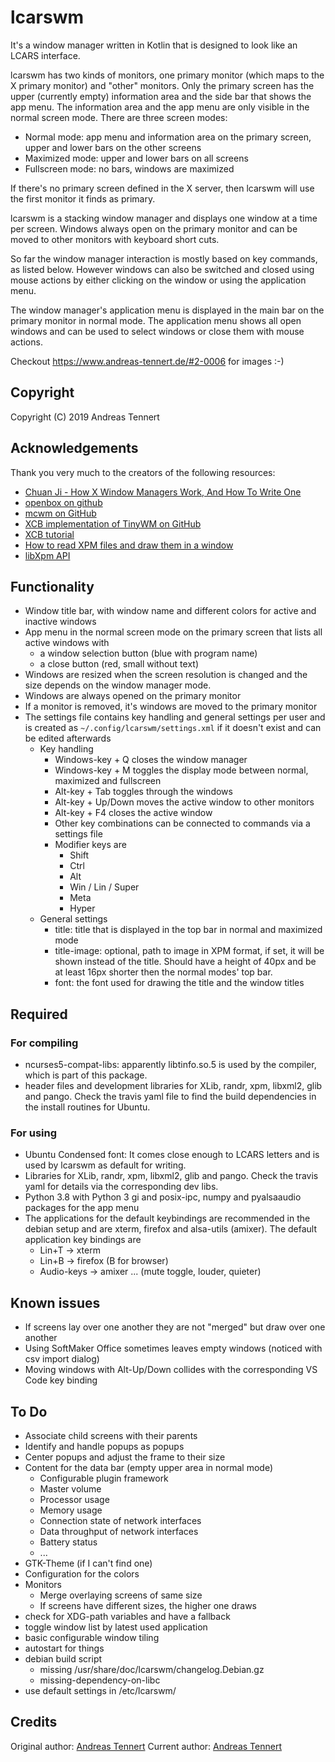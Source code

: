 # lcarswm
It's a window manager written in Kotlin that is designed to look like an LCARS interface.

lcarswm has two kinds of monitors, one primary monitor (which maps to the X primary monitor) and "other" monitors. Only the primary screen has the upper (currently empty) information area and the side bar that shows the app menu. The information area and the app menu are only visible in the normal screen mode. There are three screen modes:
* Normal mode: app menu and information area on the primary screen, upper and lower bars on the other screens
* Maximized mode: upper and lower bars on all screens
* Fullscreen mode: no bars, windows are maximized

If there's no primary screen defined in the X server, then lcarswm will use the first monitor it finds as primary.

lcarswm is a stacking window manager and displays one window at a time per screen. Windows always open on the primary monitor and can be moved to other monitors with keyboard short cuts.

So far the window manager interaction is mostly based on key commands, as listed below. However windows can also be switched and closed using mouse actions by either clicking on the window or using the application menu.

The window manager's application menu is displayed in the main bar on the primary monitor in normal mode. The application menu shows all open windows and can be used to select windows or close them with mouse actions.

Checkout https://www.andreas-tennert.de/#2-0006 for images :-)

## Copyright
Copyright (C) 2019  Andreas Tennert

## Acknowledgements
Thank you very much to the creators of the following resources:
* [Chuan Ji - How X Window Managers Work, And How To Write One](https://jichu4n.com/posts/how-x-window-managers-work-and-how-to-write-one-part-i/)
* [openbox on github](https://github.com/danakj/openbox)
* [mcwm on GitHub](https://github.com/mchackorg/mcwm)
* [XCB implementation of TinyWM on GitHub](https://github.com/stefanbidi/tinywm-xcb)
* [XCB tutorial](https://www.x.org/releases/X11R7.7/doc/libxcb/tutorial/index.html)
* [How to read XPM files and draw them in a window](http://www.dis.uniroma1.it/~liberato/screensaver/image.html)
* [libXpm API](https://fossies.org/dox/libXpm-4.7/files.html)

## Functionality
* Window title bar, with window name and different colors for active and inactive windows
* App menu in the normal screen mode on the primary screen that lists all active windows with
  * a window selection button (blue with program name)
  * a close button (red, small without text)
* Windows are resized when the screen resolution is changed and the size depends on the window manager mode.
* Windows are always opened on the primary monitor
* If a monitor is removed, it's windows are moved to the primary monitor
* The settings file contains key handling and general settings per user and is created as `~/.config/lcarswm/settings.xml` if it doesn't exist and can be edited afterwards
  * Key handling
    * Windows-key + Q closes the window manager
    * Windows-key + M toggles the display mode between normal, maximized and fullscreen
    * Alt-key + Tab toggles through the windows
    * Alt-key + Up/Down moves the active window to other monitors
    * Alt-key + F4 closes the active window
    * Other key combinations can be connected to commands via a settings file
    * Modifier keys are
      * Shift
      * Ctrl
      * Alt
      * Win / Lin / Super
      * Meta
      * Hyper
  * General settings
    * title: title that is displayed in the top bar in normal and maximized mode
    * title-image: optional, path to image in XPM format, if set, it will be shown instead of the title. Should have a height of 40px and be at least 16px shorter then the normal modes' top bar.
    * font: the font used for drawing the title and the window titles

## Required
### For compiling
* ncurses5-compat-libs: apparently libtinfo.so.5 is used by the compiler, which is part of this package.
* header files and development libraries for XLib, randr, xpm, libxml2, glib and pango. Check the travis yaml file to find the build dependencies in the install routines for Ubuntu.

### For using
* Ubuntu Condensed font: It comes close enough to LCARS letters and is used by lcarswm as default for writing.
* Libraries for XLib, randr, xpm, libxml2, glib and pango. Check the travis yaml for details via the corresponding dev libs.
* Python 3.8 with Python 3 gi and posix-ipc, numpy and pyalsaaudio packages for the app menu
* The applications for the default keybindings are recommended in the debian setup and are xterm, firefox and alsa-utils (amixer). The default application key bindings are
  * Lin+T -> xterm
  * Lin+B -> firefox (B for browser)
  * Audio-keys -> amixer ... (mute toggle, louder, quieter)

## Known issues
* If screens lay over one another they are not "merged" but draw over one another
* Using SoftMaker Office sometimes leaves empty windows (noticed with csv import dialog)
* Moving windows with Alt-Up/Down collides with the corresponding VS Code key binding

## To Do
* Associate child screens with their parents
* Identify and handle popups as popups
* Center popups and adjust the frame to their size
* Content for the data bar (empty upper area in normal mode)
  * Configurable plugin framework
  * Master volume
  * Processor usage
  * Memory usage
  * Connection state of network interfaces
  * Data throughput of network interfaces
  * Battery status
  * ...
* GTK-Theme (if I can't find one)
* Configuration for the colors
* Monitors
  * Merge overlaying screens of same size
  * If screens have different sizes, the higher one draws
* check for XDG-path variables and have a fallback
* toggle window list by latest used application
* basic configurable window tiling
* autostart for things
* debian build script
  * missing /usr/share/doc/lcarswm/changelog.Debian.gz
  * missing-dependency-on-libc
* use default settings in /etc/lcarswm/

## Credits
Original author: [Andreas Tennert](https://github.com/atennert)
Current author: [Andreas Tennert](https://github.com/atennert)
